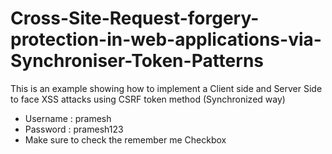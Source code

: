 # Cross-Site-Request-forgery-protection-in-web-applications-via-Synchroniser-Token-Patterns
This is an example showing how to implement a Client side and Server Side to face XSS attacks using CSRF token method (Synchronized way) 
* Username : pramesh
* Password : pramesh123
* Make sure to check the remember me Checkbox
